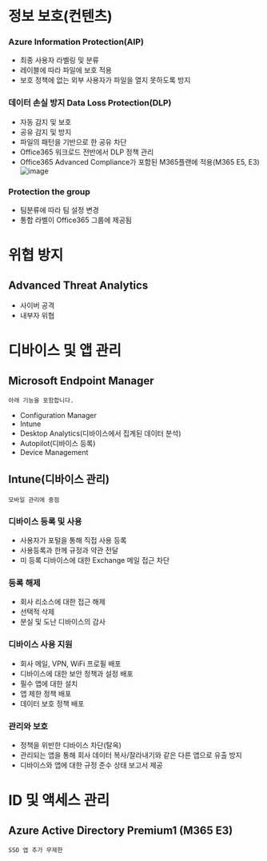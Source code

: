# 정보 보호(컨텐츠)
### Azure Information Protection(AIP)
- 최종 사용자 라벨링 및 분류
- 레이블에 따라 파일에 보호 적용 
- 보호 정책에 없는 외부 사용자가 파일을 열지 못하도록 방지
### 데이터 손실 방지 Data Loss Protection(DLP)
- 자동 감지 및 보호
- 공유 감지 및 방지
- 파일의 패턴을 기반으로 한 공유 차단
- Office365 워크로드 전반에서 DLP 정책 관리
- Office365 Advanced Compliance가 포함된 M365플랜에 적용(M365 E5, E3)
![image](https://user-images.githubusercontent.com/59379923/79429805-ff50d980-8002-11ea-8a50-5276f4ecc5ba.png)
### Protection the group
- 팀분류에 따라 팀 설정 변경
- 통합 라벨이 Office365 그룹에 제공됨

# 위협 방지
## Advanced Threat Analytics
- 사이버 공격
- 내부자 위협

# 디바이스 및 앱 관리
## Microsoft Endpoint Manager
`아래 기능을 포함합니다.`
- Configuration Manager
- Intune
- Desktop Analytics(디바이스에서 집계된 데이터 분석)
- Autopilot(디바이스 등록)
- Device Management
## Intune(디바이스 관리)
`모바일 관리에 중점`
### 디바이스 등록 및 사용
- 사용자가 포털을 통해 직접 사용 등록
- 사용등록과 한께 규정과 약관 전달
- 미 등록 디바이스에 대한 Exchange 메일 접근 차단
### 등록 해제
- 회사 리소스에 대한 접근 해제
- 선택적 삭제
- 분실 및 도난 디바이스의 감사
### 디바이스 사용 지원
- 회사 메일, VPN, WiFi 프로필 배포
- 디바이스에 대한 보안 정책과 설정 배포
- 필수 앱에 대한 설치
- 앱 제한 정책 배포
- 데이터 보호 정책 배포
### 관리와 보호
- 정책을 위반한 디바이스 차단(탈옥)
- 관리되는 앱을 통해 회사 데이터 복사/잘라내기와 같은 다른 앱으로 유출 방지
- 디바이스와 앱에 대한 규정 준수 상태 보고서 제공

# ID 및 액세스 관리
## Azure Active Directory Premium1 (M365 E3)
`SSO 앱 추가 무제한`
